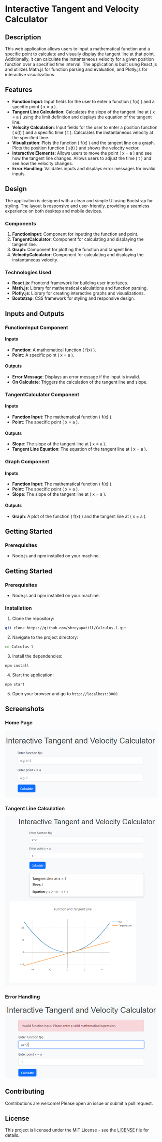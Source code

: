 # Interactive Tangent and Velocity Calculator

## Description

This web application allows users to input a mathematical function and a specific point to calculate and visually display the tangent line at that point. Additionally, it can calculate the instantaneous velocity for a given position function over a specified time interval. The application is built using React.js and utilizes Math.js for function parsing and evaluation, and Plotly.js for interactive visualizations.

## Features

- **Function Input**: Input fields for the user to enter a function \( f(x) \) and a specific point \( x = a \).
- **Tangent Line Calculation**: Calculates the slope of the tangent line at \( x = a \) using the limit definition and displays the equation of the tangent line.
- **Velocity Calculation**: Input fields for the user to enter a position function \( s(t) \) and a specific time \( t \). Calculates the instantaneous velocity at the specified time.
- **Visualization**: Plots the function \( f(x) \) and the tangent line on a graph. Plots the position function \( s(t) \) and shows the velocity vector.
- **Interactive Elements**: Allows users to move the point \( x = a \) and see how the tangent line changes. Allows users to adjust the time \( t \) and see how the velocity changes.
- **Error Handling**: Validates inputs and displays error messages for invalid inputs.

## Design

The application is designed with a clean and simple UI using Bootstrap for styling. The layout is responsive and user-friendly, providing a seamless experience on both desktop and mobile devices.

### Components

1. **FunctionInput**: Component for inputting the function and point.
2. **TangentCalculator**: Component for calculating and displaying the tangent line.
3. **Graph**: Component for plotting the function and tangent line.
4. **VelocityCalculator**: Component for calculating and displaying the instantaneous velocity.

### Technologies Used

- **React.js**: Frontend framework for building user interfaces.
- **Math.js**: Library for mathematical calculations and function parsing.
- **Plotly.js**: Library for creating interactive graphs and visualizations.
- **Bootstrap**: CSS framework for styling and responsive design.

## Inputs and Outputs

### FunctionInput Component

#### Inputs

- **Function**: A mathematical function \( f(x) \).
- **Point**: A specific point \( x = a \).

#### Outputs

- **Error Message**: Displays an error message if the input is invalid.
- **On Calculate**: Triggers the calculation of the tangent line and slope.

### TangentCalculator Component

#### Inputs

- **Function Input**: The mathematical function \( f(x) \).
- **Point**: The specific point \( x = a \).

#### Outputs

- **Slope**: The slope of the tangent line at \( x = a \).
- **Tangent Line Equation**: The equation of the tangent line at \( x = a \).

### Graph Component

#### Inputs

- **Function Input**: The mathematical function \( f(x) \).
- **Point**: The specific point \( x = a \).
- **Slope**: The slope of the tangent line at \( x = a \).

#### Outputs

- **Graph**: A plot of the function \( f(x) \) and the tangent line at \( x = a \).

## Getting Started

### Prerequisites

- Node.js and npm installed on your machine.

## Getting Started

### Prerequisites

- Node.js and npm installed on your machine.

### Installation

1. Clone the repository:

```bash
git clone https://github.com/shreyapatill/Calculus-1.git
```

2. Navigate to the project directory:

```bash
cd Calculus-1
```

3. Install the dependencies:

```bash
npm install
```

4. Start the application:

```bash
npm start
```

5. Open your browser and go to `http://localhost:3000`.

## Screenshots

### Home Page

![Home Page](./public/home-page.png)

### Tangent Line Calculation

![Tangent Line Calculation](./public/tangent-line-calculation.png)

### Error Handling

![Error Handling](./public/error-handling.png)

## Contributing

Contributions are welcome! Please open an issue or submit a pull request.

## License

This project is licensed under the MIT License - see the [LICENSE](LICENSE) file for details.
